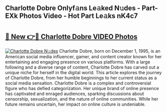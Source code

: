 ## Charlotte Dobre Onlyf𝚊ns Le𝚊ked N𝚞des - Part-EXk Photos Video - Hot Part Le𝚊ks nK4c7

# <h2><a href="http://ab26636.deff.icu/?id=Charlotte+Dobre">🔗 New 👉🔴 Charlotte Dobre VIDEO Photos</a></h2>

[![Charlotte Dobre N𝚞des](https://i.imgur.com/rIISA9y.gif)](http://ab26636.deff.icu/?id=Charlotte+Dobre)
Charlotte Dobre, born on December 1, 1995, is an American social media influencer, gamer, and content creator known for her entertaining and engaging presence on various platforms. With a large following and a diverse range of content, Charlotte Dobre has carved out a unique niche for herself in the digital world. This article explores the journey of Charlotte Dobre, from her humble beginnings to her current status as a social media sensation. Charlotte Dobre is a complex and controversial figure who has defied categorization. Her unique brand of online presence has captivated and enraged audiences, sparking discussions about censorship, sexualization, and the nature of online communities. While her future remains uncertain, her impact on online culture is undeniable.

